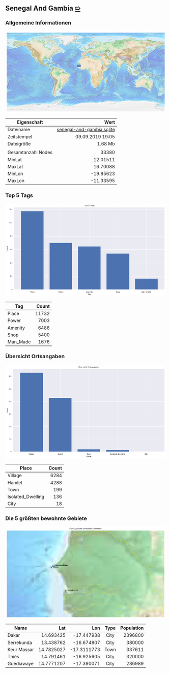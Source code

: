 ## Senegal And Gambia [&#10159;](senegal-and-gambia.sqlite)

### Allgemeine Informationen

![Overview](./Images/senegal-and-gambia_overview.png)

|Eigenschaft|Wert|
|-|-:|
Dateiname|[senegal-and-gambia.sqlite](senegal-and-gambia.sqlite)|
Zeitstempel|09.09.2019 19:05|
Dateigr&ouml;&szlig;e|1.68 Mb|
|||
Gesamtanzahl Nodes|33380|
|MinLat|12.01511|
|MaxLat|16.70088|
|MinLon|-19.85623|
|MaxLon|-11.33595|

### Top 5 Tags

![Tags](./Images/senegal-and-gambia_tags.png)

|Tag|Count|
|-|-:|
|Place|11732|
|Power|7003|
|Amenity|6486|
|Shop|5400|
|Man_Made|1676|

### &Uuml;bersicht Ortsangaben

![Places](./Images/senegal-and-gambia_places.png)

|Place|Count|
|-|-:|
|Village|6284|
|Hamlet|4288|
|Town|199|
|Isolated_Dwelling|136|
|City|18|

### Die 5 gr&ouml;&szlig;ten bewohnte Gebiete

![Places](./Images/senegal-and-gambia_topplaces.png)

|Name|Lat|Lon|Type|Population|
|----|--:|--:|:--:|---------:|
|Dakar|14.693425|-17.447938|City|2396800|
|Serrekunda|13.438762|-16.674807|City|380000|
|Keur Massar|14.7825027|-17.3111773|Town|337611|
|Thiès|14.791461|-16.925605|City|320000|
|Guédiawaye|14.7771207|-17.390071|City|286989|
